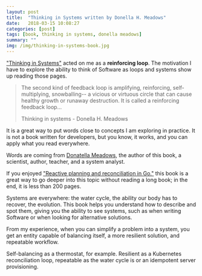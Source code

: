```yaml
---
layout: post
title:  "Thinking in Systems written by Donella H. Meadows"
date:   2018-03-15 10:08:27
categories: [post]
tags: [book, thinking in systems, donella meadows]
summary: ""
img: /img/thinking-in-systems-book.jpg
---
```


["Thinking in Systems"]() acted on me as a **reinforcing loop**. The motivation I have to
explore the ability to think of Software as loops and systems show up reading
those pages.

> The second kind of feedback loop is amplifying, reinforcing, self-multiplying,
> snowballing-- a vicious or virtuous circle that can cause healthy growth or
> runaway destruction. It is called a reinforcing feedback loop...
>
> Thinking in systems - Donella H. Meadows

It is a great way to put words close to concepts I am exploring in practice. It
is not a book written for developers, but you know, it works, and you can apply
what you read everywhere.

Words are coming from [Donatella Meadows][1], the author of this book, a
scientist, author, teacher, and a system analyst.

If you enjoyed ["Reactive planning and reconciliation in Go."][2] this book is a
great way to go deeper into this topic without reading a long book; in the end,
it is less than 200 pages.

Systems are everywhere: the water cycle, the ability our body has to recover,
the evolution. This book helps you understand how to describe and spot them,
giving you the ability to see systems, such as when writing Software or when
looking for alternative solutions.

From my experience, when you can simplify a problem into a system, you get an
entity capable of balancing itself, a more resilient solution, and repeatable
workflow.

Self-balancing as a thermostat, for example. Resilient as a Kubernetes
reconciliation loop, repeatable as the water cycle is or an idempotent server
provisioning.

[1]: https://en.wikipedia.org/wiki/Donella_Meadows
[2]: https://gianarb.it/blog/reactive-planning-and-reconciliation-in-go

